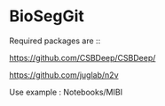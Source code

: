 # BioSegGit

Required packages are ::


https://github.com/CSBDeep/CSBDeep/


https://github.com/juglab/n2v


Use example :   Notebooks/MIBI
